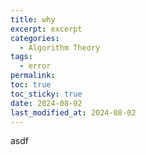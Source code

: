```yaml
---
title: why
excerpt: excerpt
categories:
  - Algorithm Theory
tags: 
  - error
permalink: 
toc: true
toc_sticky: true
date: 2024-08-02
last_modified_at: 2024-08-02
---
```

asdf
